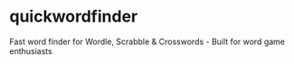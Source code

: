 # quickwordfinder
Fast word finder for Wordle, Scrabble &amp; Crosswords - Built for word game enthusiasts
